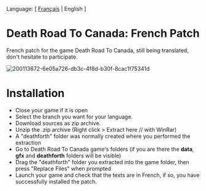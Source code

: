 Language: [ [Français](https://github.com/Limeen/death-road-to-canada-fr) | English ]
# Death Road To Canada: French Patch
French patch for the game Death Road To Canada,
still being translated, don't hesitate to participate.

![200113672-6e05a726-db3c-4f8d-b30f-8cac1f75341d](https://user-images.githubusercontent.com/56938765/200358392-2511ac2a-b6c8-4601-9870-331ef7f11807.png)


# Installation
- Close your game if it is open
- Select the branch you want for your language.
- Download sources as zip archive.
- Unzip the .zip archive (Right click > Extract here // with WinRar)
- A "deathforth" folder was normally created where you performed the extraction
- Go to Death Road To Canada game's folders (if you are there the **data**, **gfx** and **deathforth** folders will be visible)
- Drag the "deathforth" folder you extracted into the game folder, then press "Replace Files" when prompted
- Launch your game and check that the texts are in French, if so, you have successfully installed the patch.
